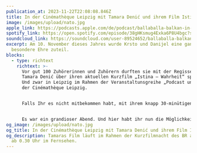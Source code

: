 ```yaml
---
publication_at: 2023-11-22T22:08:08.846Z
title: In der Cinémathèque Leipzig mit Tamara Denić und ihrem Film Istina
image: /images/upload/nato.jpg
apple_link: https://podcasts.apple.com/de/podcast/ballaballa-balkan-in-der-cin%C3%A9math%C3%A8que-leipzig/id1170436903?i=1000635729840
spotify_link: https://open.spotify.com/episode/38gHKsmug4Exka6P8U4bgc?si=81247c6d2b5a468f
soundcloud_link: https://soundcloud.com/user-89524652/ballaballa-balkan-in-der-cinematheque-leipzig
excerpt: Am 10. November dieses Jahres wurde Krsto und Danijel eine ganz
  besondere Ehre zuteil.
blocks:
  - type: richtext
    richtext: >-
      Vor gut 100 Zuhörerinnen und Zuhörern durften sie mit der Regisseurin
      Tamara Denić über ihren aktuellen Kurzfilm „Istina – Wahrheit“ sprechen.
      Und zwar in Leipzig im Rahmen der Veranstaltunsgreihe „Podcast und Film“
      der Cinémathèque Leipzig.


      Falls Ihr es nicht mitbekommen habt, mit ihrem knapp 30-minütigen Film haben Tamara und ihr Team unlängst den Studierenden-Oskar gewonnen. Also wirklich den Oskar, verliehen von der Academy of Motion Picture Arts and Sciences in L.A. Es ist ein Film, der sich einem Thema widmet, das uns ganz besonders am Herzen liegt nämlich: Pressefreiheit bezeihungsweise der Bedrohung derselbigen.


      Es war ein grandioser Abend. Und hier habt ihr nun die Möglichkeit, ihn mit uns nochmal nachzuhören. Tamaras Film läuft übrigens im Rahmen der diesjährigen Kurzfilmnacht des Bayerischen Rundfunks am 7.12. ab 0.30 Uhr im Fernsehen.
og_image: /images/upload/nato.jpg
og_title: In der Cinémathèque Leipzig mit Tamara Denić und ihrem Film Istina
og_description: Tamaras Film läuft im Rahmen der Kurzfilmnacht des BR am 7.12.
  ab 0.30 Uhr im Fernsehen.
---
```

